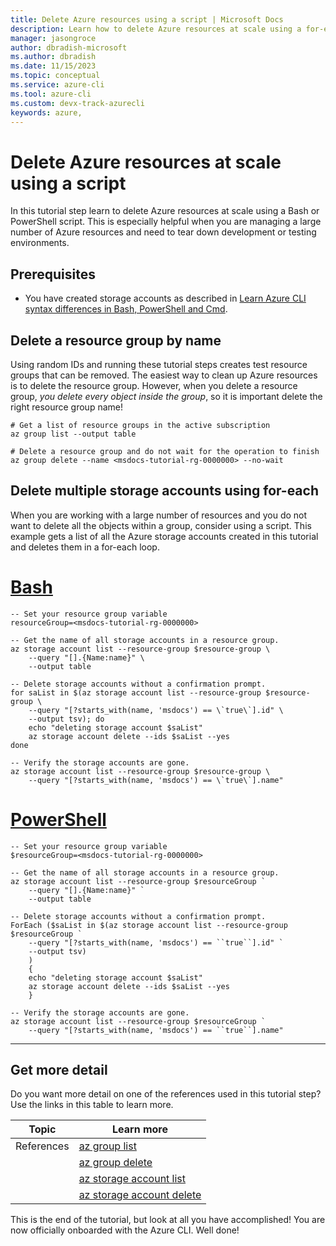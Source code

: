 ```yaml
---
title: Delete Azure resources using a script | Microsoft Docs
description: Learn how to delete Azure resources at scale using a for-each loop
manager: jasongroce
author: dbradish-microsoft
ms.author: dbradish
ms.date: 11/15/2023
ms.topic: conceptual
ms.service: azure-cli
ms.tool: azure-cli
ms.custom: devx-track-azurecli
keywords: azure, 
---
```

# Delete Azure resources at scale using a script

In this tutorial step learn to delete Azure resources at scale using a Bash or PowerShell script. This is especially helpful when you are managing a large number of Azure resources and need to tear down development or testing environments.

## Prerequisites

* You have created storage accounts as described in [Learn Azure CLI syntax differences in Bash, PowerShell and Cmd](./get-started-tutorial-2-environment-syntax.md).

## Delete a resource group by name

Using random IDs and running these tutorial steps creates test resource groups that can be removed. The easiest way to clean up Azure resources is to delete the resource group. However, when you delete a resource group, _you delete every object inside the group_, so it is important delete the right resource group name!

```azurecli-interactive
# Get a list of resource groups in the active subscription
az group list --output table

# Delete a resource group and do not wait for the operation to finish
az group delete --name <msdocs-tutorial-rg-0000000> --no-wait
```

## Delete multiple storage accounts using for-each

When you are working with a large number of resources and you do not want to delete all the objects within a group, consider using a script. This example gets a list of all the Azure storage accounts created in this tutorial and deletes them in a for-each loop.

# [Bash](#tab/bash)

```azurecli-interactive
-- Set your resource group variable
resourceGroup=<msdocs-tutorial-rg-0000000>

-- Get the name of all storage accounts in a resource group.
az storage account list --resource-group $resource-group \
    --query "[].{Name:name}" \
    --output table

-- Delete storage accounts without a confirmation prompt.
for saList in $(az storage account list --resource-group $resource-group \
    --query "[?starts_with(name, 'msdocs') == \`true\`].id" \
    --output tsv); do
    echo "deleting storage account $saList"
    az storage account delete --ids $saList --yes
done

-- Verify the storage accounts are gone.
az storage account list --resource-group $resource-group \
    --query "[?starts_with(name, 'msdocs') == \`true\`].name"
```

# [PowerShell](#tab/powershell)

```azurecli-interactive
-- Set your resource group variable
$resourceGroup=<msdocs-tutorial-rg-0000000>

-- Get the name of all storage accounts in a resource group.
az storage account list --resource-group $resourceGroup `
    --query "[].{Name:name}" `
    --output table

-- Delete storage accounts without a confirmation prompt.
ForEach ($saList in $(az storage account list --resource-group $resourceGroup `
    --query "[?starts_with(name, 'msdocs') == ``true``].id" `
    --output tsv)
    )
    {
    echo "deleting storage account $saList"
    az storage account delete --ids $saList --yes
    }

-- Verify the storage accounts are gone.
az storage account list --resource-group $resourceGroup `
    --query "[?starts_with(name, 'msdocs') == ``true``].name"
```

---

## Get more detail

Do you want more detail on one of the references used in this tutorial step? Use the links in this table to learn more.

|Topic| Learn more|
|-|-|
|References| [az group list](/cli/azure/group#az-group-list)
| | [az group delete](/cli/azure/group#az-group-delete)
| | [az storage account list](/cli/azure/storage/account#az-storage-account-list)
| | [az storage account delete](/cli/azure/storage/account#az-storage-account-delete)

This is the end of the tutorial, but look at all you have accomplished! You are now officially onboarded with the Azure CLI. Well done!